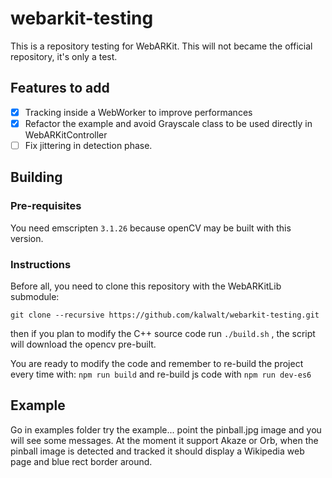 # webarkit-testing

This is a repository testing for WebARKit. This will not became the official repository, it's only a test.

## Features to add

- [x] Tracking inside a WebWorker to improve performances
- [x] Refactor the example and avoid Grayscale class to be used directly in WebARKitController
- [ ] Fix jittering in detection phase.

## Building

### Pre-requisites

You need emscripten `3.1.26` because openCV may be built with this version.

### Instructions

Before all, you need to clone this repository with the WebARKitLib submodule:

```
git clone --recursive https://github.com/kalwalt/webarkit-testing.git
```

then if you plan to modify the C++ source code run `./build.sh` , the script will download the opencv pre-built.

You are ready to modify the code and remember to re-build the project every time with: `npm run build` and  re-build js code with `npm run dev-es6`

## Example

Go in examples folder try the example... point the pinball.jpg image and you will see some messages.
At the moment it support Akaze or Orb, when the pinball image is detected and tracked it should display a Wikipedia web page and blue rect border around.
